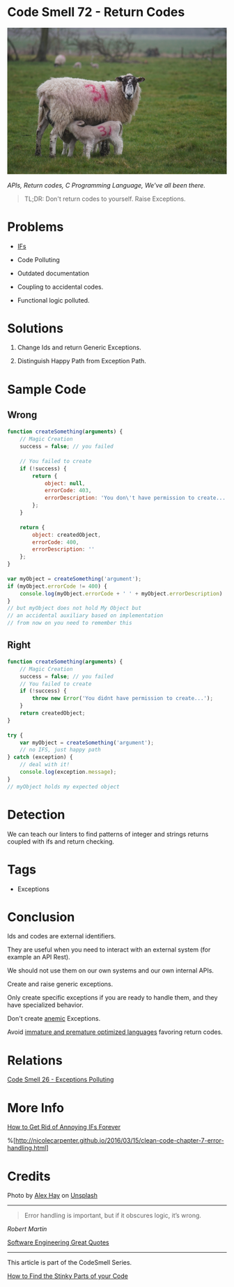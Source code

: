 # Code Smell 72 - Return Codes

![Code Smell 72 - Return Codes](Code%20Smell%2072%20-%20Return%20Codes.jpg)

*APIs, Return codes, C Programming Language, We've all been there.*

> TL;DR: Don't return codes to yourself. Raise Exceptions.

# Problems

- [IFs](https://github.com/mcsee/Software-Design-Articles/tree/main/Articles/Theory/How%20to%20Get%20Rid%20of%20Annoying%20IFs%20Forever/readme.md)

- Code Polluting

- Outdated documentation

- Coupling to accidental codes.

- Functional logic polluted.

# Solutions

1. Change Ids and return Generic Exceptions.

2. Distinguish Happy Path from Exception Path.

# Sample Code

## Wrong

<!-- [Gist Url](https://gist.github.com/mcsee/d7afaa2f18126a7cdb7ecfcbb1124d81) -->

```javascript
function createSomething(arguments) {
    // Magic Creation
    success = false; // you failed

    // You failed to create
    if (!success) {
        return {
            object: null,
            errorCode: 403,
            errorDescription: 'You don\'t have permission to create...'
        };
    }

    return {
        object: createdObject,
        errorCode: 400,
        errorDescription: ''
    };
}

var myObject = createSomething('argument');
if (myObject.errorCode != 400) {
    console.log(myObject.errorCode + ' ' + myObject.errorDescription)
}
// but myObject does not hold My Object but
// an accidental auxiliary based on implementation
// from now on you need to remember this
```

## Right

<!-- [Gist Url](https://gist.github.com/mcsee/5162daac1e8e7aa5b163ef724944a524) -->

```javascript
function createSomething(arguments) {
    // Magic Creation
    success = false; // you failed
    // You failed to create
    if (!success) {
        throw new Error('You didnt have permission to create...');
    }
    return createdObject;
}

try {
    var myObject = createSomething('argument');
    // no IFS, just happy path
} catch (exception) {
    // deal with it!
    console.log(exception.message);
}
// myObject holds my expected object
```

# Detection

We can teach our linters to find patterns of integer and strings returns coupled with ifs and return checking.

# Tags

- Exceptions

# Conclusion

Ids and codes are external identifiers. 

They are useful when you need to interact with an external system (for example an API Rest).

We should not use them on our own systems and our own internal APIs.

Create and raise generic exceptions.

Only create specific exceptions if you are ready to handle them, and they have specialized behavior. 

Don't create [anemic](https://github.com/mcsee/Software-Design-Articles/tree/main/Articles/Code%20Smells/Code%20Smell%2001%20-%20Anemic%20Models/readme.md) Exceptions.

Avoid [immature and premature optimized languages](https://golangdocs.com/errors-exception-handling-in-golang) favoring return codes.

# Relations

[Code Smell 26 - Exceptions Polluting](https://github.com/mcsee/Software-Design-Articles/tree/main/Articles/Code%20Smells/Code%20Smell%2026%20-%20Exceptions%20Polluting/readme.md)

# More Info

[How to Get Rid of Annoying IFs Forever](https://github.com/mcsee/Software-Design-Articles/tree/main/Articles/Theory/How%20to%20Get%20Rid%20of%20Annoying%20IFs%20Forever/readme.md)

%[http://nicolecarpenter.github.io/2016/03/15/clean-code-chapter-7-error-handling.html]

# Credits

Photo by [Alex Hay](https://unsplash.com/@alex_hay) on [Unsplash](https://unsplash.com/s/photos/numbers)  

* * *

> Error handling is important, but if it obscures logic, it’s wrong.

_Robert Martin_
 
[Software Engineering Great Quotes](https://github.com/mcsee/Software-Design-Articles/tree/main/Articles/Quotes/Software%20Engineering%20Great%20Quotes/readme.md)

* * *

This article is part of the CodeSmell Series.

[How to Find the Stinky Parts of your Code](https://github.com/mcsee/Software-Design-Articles/tree/main/Articles/Code%20Smells/How%20to%20Find%20the%20Stinky%20parts%20of%20your%20Code/readme.md)